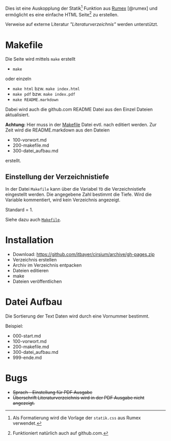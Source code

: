 Dies ist eine Auskopplung der Statik[^1] Funktion aus
[Rumex](http://www.it-bayer.de/rumex) [@rumex] und ermöglicht es eine
einfache HTML Seite[^2] zu erstellen.

Verweise auf externe Literatur *"Literaturverzeichnis"* werden
unterstützt.

Makefile
========

Die Seite wird mittels `make` erstellt

-   `make`

oder einzeln

-   `make html` bzw. `make index.html`
-   `make pdf` bzw. `make index.pdf`
-   `make README.markdown`

Dabei wird auch die github.com README Datei aus den Einzel Dateien
aktualisiert.

**Achtung:** Hier muss in der [Makefile](Makefile) Datei evtl. nach
editiert werden. Zur Zeit wird die README.markdown aus den Dateien

-   100-vorwort.md
-   200-makefile.md
-   300-datei\_aufbau.md

erstellt.

Einstellung der Verzeichnistiefe
--------------------------------

In der Datei `Makefile` kann über die Variabel `TD` die Verzeichnistiefe
eingestellt werden. Die angegebene Zahl bestimmt die Tiefe. Wird die
Variable kommentiert, wird kein Verzeichnis angezeigt.

Standard = 1.

Siehe dazu auch
[`Makefile`](https://raw.github.com/itbayer/cirsium/gh-pages/Makefile).

Installation
============

-   Download: <https://github.com/itbayer/cirsium/archive/gh-pages.zip>
-   Verzeichnis erstellen
-   Archiv im Verzeichnis entpacken
-   Dateien editieren
-   make
-   Dateien veröffentlichen

Datei Aufbau
============

Die Sortierung der Text Daten wird durch eine Vornummer bestimmt.

Beispiel:

-   000-start.md
-   100-vorwort.md
-   200-makefile.md
-   300-datei\_aufbau.md
-   999-ende.md

Bugs
====

-   ~~Sprach - Einstellung für PDF Ausgabe~~
-   ~~Überschrift Literaturverzeichnis wird in der PDF Ausgabe nicht
    angezeigt.~~

[^1]: Als Formatierung wird die Vorlage der `statik.css` aus Rumex
    verwendet.

[^2]: Funktioniert natürlich auch auf github.com.
